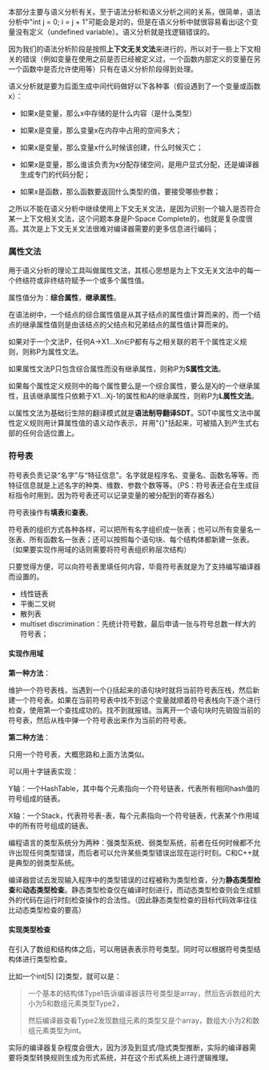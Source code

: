 本部分主要与语义分析有关。至于语法分析和语义分析之间的关系，很简单，语法分析中"int j = 0; i = j + 1"可能会是对的，但是在语义分析中就很容易看出i这个变量没有定义（undefined variable）。语义分析就是找逻辑错误的。

因为我们的语法分析阶段是按照**上下文无关文法**来进行的，所以对于一些上下文相关的错误（例如变量在使用之前是否已经被定义过，一个函数内部定义的变量在另一个函数中是否允许使用等）只有在语义分析阶段得到处理。



语义分析就是要为后面生成中间代码做好以下各种事（假设遇到了一个变量或函数x）：

- 如果x是变量，那么x中存储的是什么内容（是什么类型）

- 如果x是变量，那么变量x在内存中占用的空间多大；
- 如果x是变量，那么变量x什么时候该创建，什么时候灭亡；
- 如果x是变量，那么谁该负责为x分配存储空间，是用户显式分配，还是编译器生成专门的代码分配；
- 如果x是函数，那么函数要返回什么类型的值，要接受哪些参数；



之所以不能在语义分析中继续使用上下文无关文法，是因为识别一个输入是否符合某一上下文相关文法，这个问题本身是P-Space Complete的，也就是复杂度很高。其次是上下文无关文法很难对编译器需要的更多信息进行编码；



### 属性文法

用于语义分析的理论工具叫做属性文法，其核心思想是为上下文无关文法中的每一个终结符或非终结符赋予一个或多个属性值。

属性值分为：**综合属性**，**继承属性**。

在语法树中，一个结点的综合属性值是从其子结点的属性值计算而来的，而一个结点的继承属性值则是由该结点的父结点和兄弟结点的属性值计算而来的。

如果对于一个文法P，任何A->X1...Xn∈P都有与之相关联的若干个属性定义规则，则称P为属性文法。

如果属性文法P只包含综合属性而没有继承属性，则称P为**S属性文法**。

如果每个属性定义规则中的每个属性要么是一个综合属性，要么是Xj的一个继承属性，且该继承属性只依赖于X1...Xj-1的属性和A的继承属性，则称P为**L属性文法**。

以属性文法为基础衍生除的翻译模式就是**语法制导翻译SDT**。SDT中属性文法中属性定义规则用计算属性值的语义动作表示，并用"{}"括起来，可被插入到产生式右部的任何合适位置上。



### 符号表

符号表负责记录“名字”与“特征信息”。名字就是程序名、变量名、函数名等等。而特征信息就是上述名字的种类、维数、参数个数等等。（PS：符号表还会在生成目标指令时用到，因为符号表还可以记录变量的被分配到的寄存器名）



符号表操作有**填表**和**查表**。

符号表的组织方式各种各样，可以把所有名字组织成一张表；也可以所有变量名一张表、所有函数名一张表；还可以按照每个语句块、每个结构体都新建一张表。（如果要实现作用域的话则需要将符号表组织称层次结构）

只要觉得方便，可以向符号表里填任何内容，毕竟符号表就是为了支持编写编译器而设置的。

- 线性链表
- 平衡二叉树
- 散列表
- multiset discrimination：先统计符号数，最后申请一张与符号总数一样大的符号表；



#### 实现作用域



**第一种方法**：

维护一个符号表栈，当遇到一个{}括起来的语句块时就将当前符号表压栈，然后新建一个符号表。如果在当前符号表中找不到这个变量就顺着符号表栈向下逐个进行检查，使用第一个查找成功的。找不到就报错。当离开一个语句块时先销毁当前的符号表，然后从栈中弹一个符号表出来作为当前的符号表。



**第二种方法**：

只用一个符号表，大概思路和上面方法类似。

可以用十字链表实现：

Y轴：一个HashTable，其中每个元素指向一个符号链表，代表所有相同hash值的符号组成的链表。

X轴：一个Stack，代表符号表-表，每个元素指向一个符号链表，代表某个作用域中的所有符号组成的链表。



编程语言的类型系统分为两种：强类型系统、弱类型系统，前者在任何时候都不允许出现任何类型错误，而后者可以允许某些类型错误出现在运行时刻。C和C++就是典型的弱类型系统。



编译器尝试去发现输入程序中的类型错误的过程被称为类型检查，分为**静态类型检查**和**动态类型检查**。静态类型检查仅在编译时刻进行，而动态类型检查则会生成额外的代码在运行时刻检查操作的合法性。（因此静态类型检查的目标代码效率往往比动态类型检查的要高）



#### 实现类型检查

在引入了数组和结构体之后，可以用链表表示符号类型。同时可以根据符号类型结构体进行类型检查。

比如一个int[5] [2]类型，就可以是：

> 一个基本的结构体Type1告诉编译器该符号类型是array，然后告诉数组的大小为5和数组元素类型Type2，
>
> 然后编译器查看Type2发现数组元素的类型又是个array，数组大小为2和数组元素类型为int。



实际的编译器复杂程度会很大，因为涉及到显式/隐式类型推断，实际的编译器需要将类型转换规则生成为形式系统，并在这个形式系统上进行逻辑推理。

